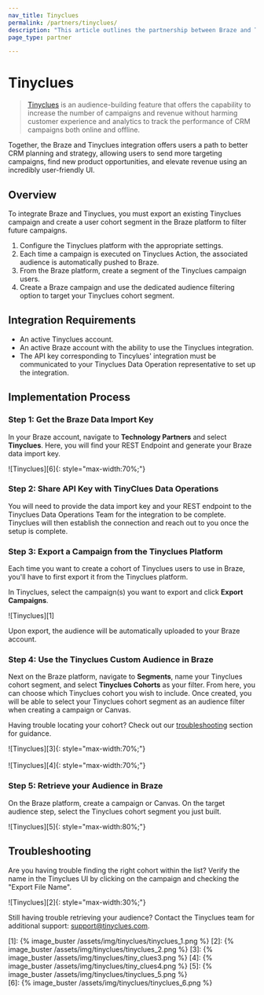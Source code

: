 ```yaml
---
nav_title: Tinyclues
permalink: /partners/tinyclues/
description: "This article outlines the partnership between Braze and Tinyclues, which offers an audience-building feature to help you send to more targeting campaigns, find new product opportunities, and elevate revenue using an incredibly user-friendly UI."
page_type: partner

---
```


# Tinyclues

> [Tinyclues](https://www.tinyclues.com/) is an audience-building feature that offers the capability to increase the number of campaigns and revenue without harming customer experience and analytics to track the performance of CRM campaigns both online and offline.

Together, the Braze and Tinyclues integration offers users a path to better CRM planning and strategy, allowing users to send more targeting campaigns, find new product opportunities, and elevate revenue using an incredibly user-friendly UI.

## Overview

To integrate Braze and Tinyclues, you must export an existing Tinyclues campaign and create a user cohort segment in the Braze platform to filter future campaigns.

1. Configure the Tinyclues platform with the appropriate settings.
2. Each time a campaign is executed on Tinyclues Action, the associated audience is automatically pushed to Braze.
3. From the Braze platform, create a segment of the Tinyclues campaign users.
3. Create a Braze campaign and use the dedicated audience filtering option to target your Tinyclues cohort segment.

## Integration Requirements
- An active Tinyclues account.
- An active Braze account with the ability to use the Tinyclues integration.
- The API key corresponding to Tincylues' integration must be communicated to your Tinyclues Data Operation representative to set up the integration.

## Implementation Process

### Step 1: Get the Braze Data Import Key
In your Braze account, navigate to __Technology Partners__ and select __Tinyclues__. Here, you will find your REST Endpoint and generate your Braze data import key. 

![Tinyclues][6]{: style="max-width:70%;"}

### Step 2: Share API Key with TinyClues Data Operations

You will need to provide the data import key and your REST endpoint to the Tinyclues Data Operations Team for the integration to be complete. Tinyclues will then establish the connection and reach out to you once the setup is complete. 

### Step 3: Export a Campaign from the Tinyclues Platform

Each time you want to create a cohort of Tinyclues users to use in Braze, you'll have to first export it from the Tinyclues platform.

In Tinyclues, select the campaign(s) you want to export and click __Export Campaigns__.

![Tinyclues][1]

Upon export, the audience will be automatically uploaded to your Braze account.

### Step 4: Use the Tinyclues Custom Audience in Braze

Next on the Braze platform, navigate to __Segments__, name your Tinyclues cohort segment, and select __Tinyclues Cohorts__ as your filter. From here, you can choose which Tinyclues cohort you wish to include. Once created, you will be able to select your Tinyclues cohort segment as an audience filter when creating a campaign or Canvas.

Having trouble locating your cohort? Check out our [troubleshooting](#troubleshooting) section for guidance. 

![Tinyclues][3]{: style="max-width:70%;"}<br><br>
![Tinyclues][4]{: style="max-width:70%;"}

### Step 5: Retrieve your Audience in Braze

On the Braze platform, create a campaign or Canvas. On the target audience step, select the Tinyclues cohort segment you just built.

![Tinyclues][5]{: style="max-width:80%;"}

## Troubleshooting
Are you having trouble finding the right cohort within the list? Verify the name in the Tinyclues UI by clicking on the campaign and checking the "Export File Name".

![Tinyclues][2]{: style="max-width:30%;"}

Still having trouble retrieving your audience? Contact the Tinyclues team for additional support: [support@tinyclues.com](mailto:support@tinyclues.com).

[1]: {% image_buster /assets/img/tinyclues/tinyclues_1.png %} 
[2]: {% image_buster /assets/img/tinyclues/tinyclues_2.png %} 
[3]: {% image_buster /assets/img/tinyclues/tiny_clues3.png %} 
[4]: {% image_buster /assets/img/tinyclues/tiny_clues4.png %}
[5]: {% image_buster /assets/img/tinyclues/tinyclues_5.png %}  
[6]: {% image_buster /assets/img/tinyclues/tinyclues_6.png %}  